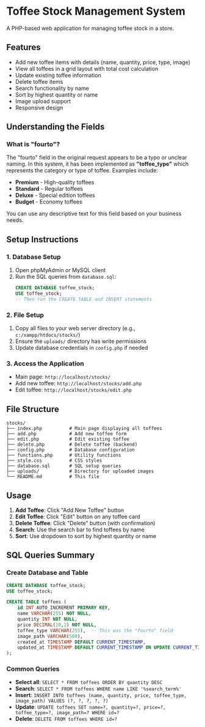 # Toffee Stock Management System

A PHP-based web application for managing toffee stock in a store.

## Features

- Add new toffee items with details (name, quantity, price, type, image)
- View all toffees in a grid layout with total cost calculation
- Update existing toffee information
- Delete toffee items
- Search functionality by name
- Sort by highest quantity or name
- Image upload support
- Responsive design

## Understanding the Fields

### What is "fourto"?
The "fourto" field in the original request appears to be a typo or unclear naming. In this system, it has been implemented as **"toffee_type"** which represents the category or type of toffee. Examples include:
- **Premium** - High-quality toffees
- **Standard** - Regular toffees
- **Deluxe** - Special edition toffees
- **Budget** - Economy toffees

You can use any descriptive text for this field based on your business needs.

## Setup Instructions

### 1. Database Setup

1. Open phpMyAdmin or MySQL client
2. Run the SQL queries from `database.sql`:
   ```sql
   CREATE DATABASE toffee_stock;
   USE toffee_stock;
   -- Then run the CREATE TABLE and INSERT statements
   ```

### 2. File Setup

1. Copy all files to your web server directory (e.g., `c:/xampp/htdocs/stocks/`)
2. Ensure the `uploads/` directory has write permissions
3. Update database credentials in `config.php` if needed

### 3. Access the Application

- Main page: `http://localhost/stocks/`
- Add new toffee: `http://localhost/stocks/add.php`
- Edit toffee: `http://localhost/stocks/edit.php`

## File Structure

```
stocks/
├── index.php          # Main page displaying all toffees
├── add.php            # Add new toffee form
├── edit.php           # Edit existing toffee
├── delete.php         # Delete toffee (backend)
├── config.php         # Database configuration
├── functions.php      # Utility functions
├── style.css          # CSS styles
├── database.sql       # SQL setup queries
├── uploads/           # Directory for uploaded images
└── README.md          # This file
```

## Usage

1. **Add Toffee**: Click "Add New Toffee" button
2. **Edit Toffee**: Click "Edit" button on any toffee card
3. **Delete Toffee**: Click "Delete" button (with confirmation)
4. **Search**: Use the search bar to find toffees by name
5. **Sort**: Use dropdown to sort by highest quantity or name

## SQL Queries Summary

### Create Database and Table
```sql
CREATE DATABASE toffee_stock;
USE toffee_stock;

CREATE TABLE toffees (
    id INT AUTO_INCREMENT PRIMARY KEY,
    name VARCHAR(255) NOT NULL,
    quantity INT NOT NULL,
    price DECIMAL(10,2) NOT NULL,
    toffee_type VARCHAR(255),  -- This was the "fourto" field
    image_path VARCHAR(500),
    created_at TIMESTAMP DEFAULT CURRENT_TIMESTAMP,
    updated_at TIMESTAMP DEFAULT CURRENT_TIMESTAMP ON UPDATE CURRENT_TIMESTAMP
);
```

### Common Queries
- **Select all**: `SELECT * FROM toffees ORDER BY quantity DESC`
- **Search**: `SELECT * FROM toffees WHERE name LIKE '%search_term%'`
- **Insert**: `INSERT INTO toffees (name, quantity, price, toffee_type, image_path) VALUES (?, ?, ?, ?, ?)`
- **Update**: `UPDATE toffees SET name=?, quantity=?, price=?, toffee_type=?, image_path=? WHERE id=?`
- **Delete**: `DELETE FROM toffees WHERE id=?`

